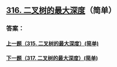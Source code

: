 ## [316. 二叉树的最大深度](https://leetcode-cn.com/problems/merge-two-sorted-lists/)（简单）





### 答案：



#### [上一题（315. 二叉树的最大深度）(简单)](https://github.com/sdwwld/leetCode/blob/master/src/main/java/com/wld/java/leetcode/leetCode0315.md)

#### [下一题（317. 二叉树的最大深度）(简单)](https://github.com/sdwwld/leetCode/blob/master/src/main/java/com/wld/java/leetcode/leetCode0317.md)